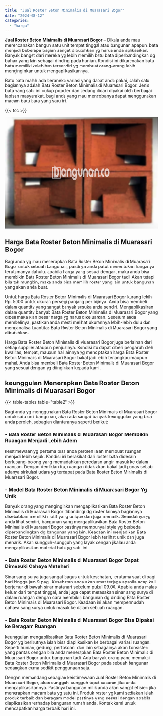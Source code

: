 ```yaml
---
title: "Jual Roster Beton Minimalis di Muarasari Bogor"
date: "2024-08-12"
categories: 
  - "harga"
---
```


**Jual Roster Beton Minimalis di Muarasari Bogor** – Dikala anda mau merencanakan bangun satu unit tempat tinggal atau bangunan apapun, bata menjadi beberapa bagian sangat dibutuhkan yg harus anda aplikasikan. Banyak banget dari mereka yg lebih memilih batu bata diperbandingkan dg bahan yang lain sebagai dinding pada hunian. Kondisi ini dikarenakan batu bata memiliki kelebihan tersendiri yg membuat orang-orang lebih menginginkan untuk mengaplikasikannya.

Batu bata malah ada beraneka variasi yang dapat anda pakai, salah satu bagiannya adalah Bata Roster Beton Minimalis di Muarasari Bogor. Jenis bata yang satu ini cukup populer dan sedang dicari dipakai oleh berbagai lapisan masyarakat. bagi anda yang mau mencobanya dapat menggunakan macam batu bata yang satu ini.

{{< toc >}}

![Jual Roster Beton Minimalis di Muarasari Bogor](/images/bata-roster-minimalis-14.png)

## Harga Bata Roster Beton Minimalis di Muarasari Bogor

Bagi anda yg mau menerapkan Bata Roster Beton Minimalis di Muarasari Bogor untuk sebuah bangunan, pastinya anda patut menentukan harganya terutamanya dahulu. apabila harga yang sesuai dengan, maka anda bisa membikin Bata Roster Beton Minimalis di Muarasari Bogor tadi. Akan tetapi bila tak mungkin, maka anda bisa memilih roster yang lain untuk bangunan yang akan anda buat.

Untuk harga Bata Roster Beton Minimalis di Muarasari Bogor kurang lebih Rp. 5000 untuk ukuran persegi panjang per bijinya. Anda bisa membeli dalam quantity yang sangat banyak sesuka anda sendiri. Mengaplikasikan dalam quantity banyak Bata Roster Beton Minimalis di Muarasari Bogor yang dibeli maka kian besar harga yg harus dikeluarkan. Sebelum anda membelinya, pastikan anda mesti melihat ukurannya lebih-lebih dulu dan menganalisa kuantitas Bata Roster Beton Minimalis di Muarasari Bogor yang dibutuhkan.

Harga Bata Roster Beton Minimalis di Muarasari Bogor juga berlainan dari setiap supplier ataupun penjualnya. Kondisi itu dapat diberi pengaruh oleh kwalitas, tempat, maupun hal lainnya yg menciptakan harga Bata Roster Beton Minimalis di Muarasari Bogor bakal jadi lebih terjangkau maupun mahal. Anda bisa membeli Bata Roster Beton Minimalis di Muarasari Bogor yang sesuai dengan yg diinginkan kepada kami.

## keunggulan Menerapkan Bata Roster Beton Minimalis di Muarasari Bogor

{{< table-tables table="table2" >}}

Bagi anda yg menggunakan Bata Roster Beton Minimalis di Muarasari Bogor untuk satu unit bangunan, akan ada sangat banyak keunggulan yang bisa anda peroleh, sebagian diantaranya seperti berikut:

### \- Bata Roster Beton Minimalis di Muarasari Bogor Membikin Ruangan Menjadi Lebih Adem

keistimewaan yg pertama bisa anda peroleh ialah membuat ruangan menjadi lebih sejuk. Kondisi ini berakibat dari roster bata didesain berlubang-bolong yang memudahkan peredaran angin masuk ke dalam ruangan. Dengan demikian itu, ruangan tidak akan bakal jadi panas sebab adanya sirkulasi udara yg terdapat pada Bata Roster Beton Minimalis di Muarasari Bogor.

### \- Model Bata Roster Beton Minimalis di Muarasari Bogor Yg Unik

Banyak orang yang menginginkan mengaplikasikan Bata Roster Beton Minimalis di Muarasari Bogor dibandingi dg roster lainnya bagiannya disebabkan memiliki motif yang unique dan juga menarik. Seandainya yg anda lihat sendiri, bangunan yang mengaplikasikan Bata Roster Beton Minimalis di Muarasari Bogor pastinya mempunyai style yg berbeda diperbandingkan dg bangunan yang lain. Keadaan ini menjadikan Bata Roster Beton Minimalis di Muarasari Bogor lebih terlihat unik dan juga menarik. Akan sungguh-sungguh yang layak dengan jikalau anda mengaplikasikan material bata yg satu ini.

### \- Bata Roster Beton Minimalis di Muarasari Bogor Dapat Dimasuki Cahaya Matahari

Sinar sang surya juga sangat bagus untuk kesehatan, terutama saat di pagi hari hingga jam 9 pagi. Kesehatan anda akan amat terjaga apabila acap kali berjemur di bawah sinar matahari sebelum pukul 09.00. Apabila anda malas keluar dari tempat tinggal, anda juga dapat merasakan sinar sang surya di dalam ruangan dengan cara membikin bangunan dg dinding Bata Roster Beton Minimalis di Muarasari Bogor. Keadaan ini akan mempermudah cahaya sang surya untuk masuk ke dalam sebuah ruangan.

### \- Bata Roster Beton Minimalis di Muarasari Bogor Bisa Dipakai ke Beragam Ruangan

keunggulan mengaplikasikan Bata Roster Beton Minimalis di Muarasari Bogor yg berikutnya ialah bisa diaplikasikan ke berbagai variasi ruangan. Seperti hunian, gedung, pertokoan, dan lain sebagainya akan konsisten yang pantas dengan bila anda menerapkan Bata Roster Beton Minimalis di Muarasari Bogor untuk bangunan tadi. Ada banyak orang yang memakai Bata Roster Beton Minimalis di Muarasari Bogor pada sebuah bangunan sedangkan cuma sedikit penggunaan saja.

Dengan memandang sebagian keistimewaan Jual Roster Beton Minimalis di Muarasari Bogor, akan sungguh-sungguh tepat sasaran jika anda mengaplikasikannya. Pastinya bangunan milik anda akan sangat efisien jika menerapkan macam bata yg satu ini. Produk roster yg kami sediakan ialah produk terbaik dan beragam model pastinya yang sesuai dengan apabila diaplikasikan terhadap bangunan rumah anda. Kontak kami untuk mendapatkan harga terbaik hari ini.
